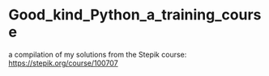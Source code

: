 # Good_kind_Python_a_training_course
a compilation of my solutions from the Stepik course: https://stepik.org/course/100707
